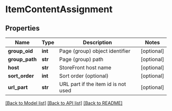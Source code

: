 # ItemContentAssignment

## Properties
Name | Type | Description | Notes
------------ | ------------- | ------------- | -------------
**group_oid** | **int** | Page (group) object identifier | [optional] 
**group_path** | **str** | Page (group) path | [optional] 
**host** | **str** | StoreFront host name | [optional] 
**sort_order** | **int** | Sort order (optional) | [optional] 
**url_part** | **str** | URL part if the item id is not used | [optional] 

[[Back to Model list]](../README.md#documentation-for-models) [[Back to API list]](../README.md#documentation-for-api-endpoints) [[Back to README]](../README.md)


